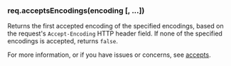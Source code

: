 <h3 id='req.acceptsEncodings'>req.acceptsEncodings(encoding [, ...])</h3>

Returns the first accepted encoding of the specified encodings,
based on the request's `Accept-Encoding` HTTP header field.
If none of the specified encodings is accepted, returns `false`.

For more information, or if you have issues or concerns, see [accepts](https://github.com/aws-valkyriejs/accepts).
